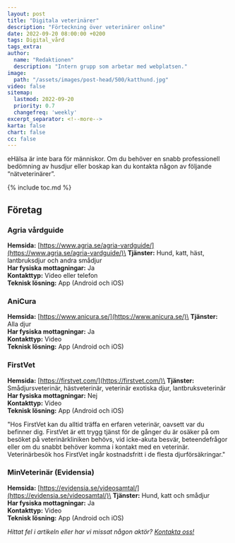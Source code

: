 ```yaml
---
layout: post
title: "Digitala veterinärer"
description: "Förteckning över veterinärer online"
date: 2022-09-20 08:00:00 +0200
tags: Digital_vård
tags_extra: 
author:
  name: "Redaktionen"
  description: "Intern grupp som arbetar med webplatsen."
image:
  path: "/assets/images/post-head/500/katthund.jpg"
video: false
sitemap:
  lastmod: 2022-09-20
  priority: 0.7
  changefreq: 'weekly'
excerpt_separator: <!--more-->
karta: false
chart: false
cc: false
---
```

eHälsa är inte bara för människor. Om du behöver en snabb professionell bedömning av husdjur eller boskap kan du kontakta någon av följande “nätveterinärer”.

<!--more-->
{% include toc.md %}

## Företag
### Agria vårdguide
**Hemsida:** [https://www.agria.se/agria-vardguide/](https://www.agria.se/agria-vardguide/)\
**Tjänster:** Hund, katt, häst, lantbruksdjur och andra smådjur\
**Har fysiska mottagningar:** Ja\
**Kontakttyp:** Video eller telefon\
**Teknisk lösning:** App (Android och iOS)

### AniCura
**Hemsida:** [https://www.anicura.se/](https://www.anicura.se/)\
**Tjänster:** Alla djur\
**Har fysiska mottagningar:** Ja\
**Kontakttyp:** Video\
**Teknisk lösning:** App (Android och iOS)

### FirstVet
**Hemsida:** [https://firstvet.com/](https://firstvet.com/)\
**Tjänster:** Smådjursveterinär, hästveterinär, veterinär exotiska djur, lantbruksveterinär\
**Har fysiska mottagningar:** Nej\
**Kontakttyp:** Video\
**Teknisk lösning:** App (Android och iOS)

 "Hos FirstVet kan du alltid träffa en erfaren veterinär, oavsett var du befinner dig. FirstVet är ett trygg tjänst för de gånger du är osäker på om besöket på veterinärkliniken behövs, vid icke-akuta besvär, beteendefrågor eller om du snabbt behöver komma i kontakt med en veterinär. Veterinärbesök hos FirstVet ingår kostnadsfritt i de flesta djurförsäkringar."
 
### MinVeterinär (Evidensia)
**Hemsida:** [https://evidensia.se/videosamtal/](https://evidensia.se/videosamtal/)\
**Tjänster:** Hund, katt och smådjur\
**Har fysiska mottagningar:** Ja\
**Kontakttyp:** Video\
**Teknisk lösning:** App (Android och iOS)


*Hittat fel i artikeln eller har vi missat någon aktör? [Kontakta oss!](/index.html#form-message)*